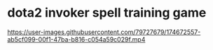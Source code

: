 # dota2 invoker spell training game

https://user-images.githubusercontent.com/79727679/174672557-ab5cf099-00f1-47ba-b816-c054a59c029f.mp4

